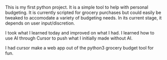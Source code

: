 This is my first python project. It is a simple tool to help with personal budgeting. It is currently scripted for grocery purchases but could easily be tweaked to accomodate a variety of budgeting needs. In its current stage, it depends on user input/discretion. 

I took what I learned today and improved on what I had. I learned how to use AI through Cursor to push what I initially made without AI. 

I had cursor make a web app out of the python3 grocery budget tool for fun.
